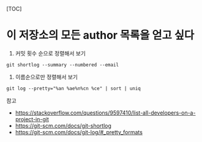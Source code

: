 [TOC]

# 이 저장소의 모든 author 목록을 얻고 싶다

1. 커밋 횟수 순으로 정렬해서 보기

```
git shortlog --summary --numbered --email
```

1. 이름순으로만 정렬해서 보기

```
git log --pretty="%an %ae%n%cn %ce" | sort | uniq
```


참고
- https://stackoverflow.com/questions/9597410/list-all-developers-on-a-project-in-git
- https://git-scm.com/docs/git-shortlog
- https://git-scm.com/docs/git-log/#_pretty_formats
